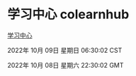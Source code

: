 # 学习中心 colearnhub
[学习中心](http://27.19.33.125:56308/colearnhub/)

2022年 10月 09日 星期日 06:30:02 CST

2022年 10月 08日 星期六 22:30:02 GMT
